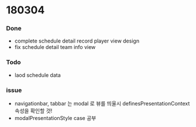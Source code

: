 # 180304

### Done
- complete schedule detail record player view design
- fix schedule detail team info view

### Todo
- laod schedule data

### issue
- navigationbar, tabbar 는 modal 로 뷰를 띄울시 definesPresentationContext 속성을 확인할 것!
- modalPresentationStyle case 공부
